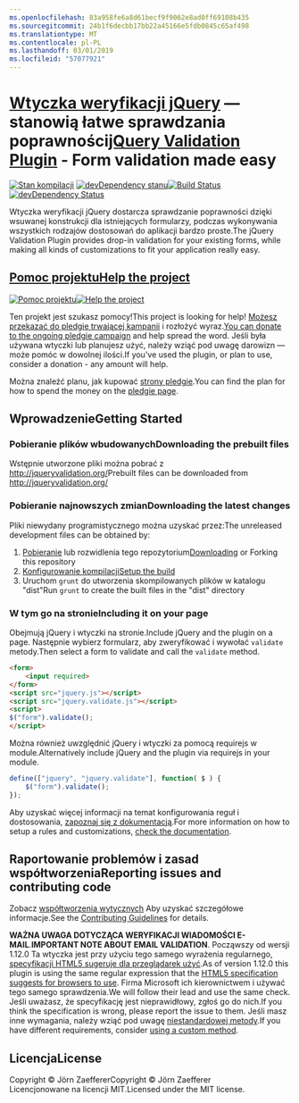 ```yaml
---
ms.openlocfilehash: 83a958fe6a8d61becf9f9062e8ad0ff69108b435
ms.sourcegitcommit: 24b1f6decbb17bb22a45166e5fdb0845c65af498
ms.translationtype: MT
ms.contentlocale: pl-PL
ms.lasthandoff: 03/01/2019
ms.locfileid: "57077921"
---
```

<a name="jquery-validation-pluginhttpjqueryvalidationorg---form-validation-made-easy"></a><span data-ttu-id="e96f7-101">[Wtyczka weryfikacji jQuery](http://jqueryvalidation.org/) — stanowią łatwe sprawdzania poprawności</span><span class="sxs-lookup"><span data-stu-id="e96f7-101">[jQuery Validation Plugin](http://jqueryvalidation.org/) - Form validation made easy</span></span>
================================

<span data-ttu-id="e96f7-102">[![Stan kompilacji](https://secure.travis-ci.org/jzaefferer/jquery-validation.png)](http://travis-ci.org/jzaefferer/jquery-validation)
[![devDependency stanu](https://david-dm.org/jzaefferer/jquery-validation/dev-status.png?theme=shields.io)](https://david-dm.org/jzaefferer/jquery-validation#info=devDependencies)</span><span class="sxs-lookup"><span data-stu-id="e96f7-102">[![Build Status](https://secure.travis-ci.org/jzaefferer/jquery-validation.png)](http://travis-ci.org/jzaefferer/jquery-validation)
[![devDependency Status](https://david-dm.org/jzaefferer/jquery-validation/dev-status.png?theme=shields.io)](https://david-dm.org/jzaefferer/jquery-validation#info=devDependencies)</span></span>

<span data-ttu-id="e96f7-103">Wtyczka weryfikacji jQuery dostarcza sprawdzanie poprawności dzięki wsuwanej konstrukcji dla istniejących formularzy, podczas wykonywania wszystkich rodzajów dostosowań do aplikacji bardzo proste.</span><span class="sxs-lookup"><span data-stu-id="e96f7-103">The jQuery Validation Plugin provides drop-in validation for your existing forms, while making all kinds of customizations to fit your application really easy.</span></span>

## <a name="help-the-projecthttppledgiecomcampaigns18159"></a>[<span data-ttu-id="e96f7-104">Pomoc projektu</span><span class="sxs-lookup"><span data-stu-id="e96f7-104">Help the project</span></span>](http://pledgie.com/campaigns/18159)

<span data-ttu-id="e96f7-105">[![Pomoc projektu](http://www.pledgie.com/campaigns/18159.png?skin_name=chrome)](http://pledgie.com/campaigns/18159)</span><span class="sxs-lookup"><span data-stu-id="e96f7-105">[![Help the project](http://www.pledgie.com/campaigns/18159.png?skin_name=chrome)](http://pledgie.com/campaigns/18159)</span></span>

<span data-ttu-id="e96f7-106">Ten projekt jest szukasz pomocy!</span><span class="sxs-lookup"><span data-stu-id="e96f7-106">This project is looking for help!</span></span> <span data-ttu-id="e96f7-107">[Możesz przekazać do pledgie trwającej kampanii](http://pledgie.com/campaigns/18159) i rozłożyć wyraz.</span><span class="sxs-lookup"><span data-stu-id="e96f7-107">[You can donate to the ongoing pledgie campaign](http://pledgie.com/campaigns/18159) and help spread the word.</span></span> <span data-ttu-id="e96f7-108">Jeśli była używana wtyczki lub planujesz użyć, należy wziąć pod uwagę darowizn — może pomóc w dowolnej ilości.</span><span class="sxs-lookup"><span data-stu-id="e96f7-108">If you've used the plugin, or plan to use, consider a donation - any amount will help.</span></span>

<span data-ttu-id="e96f7-109">Można znaleźć planu, jak kupować [strony pledgie](http://pledgie.com/campaigns/18159).</span><span class="sxs-lookup"><span data-stu-id="e96f7-109">You can find the plan for how to spend the money on the [pledgie page](http://pledgie.com/campaigns/18159).</span></span>

## <a name="getting-started"></a><span data-ttu-id="e96f7-110">Wprowadzenie</span><span class="sxs-lookup"><span data-stu-id="e96f7-110">Getting Started</span></span>

### <a name="downloading-the-prebuilt-files"></a><span data-ttu-id="e96f7-111">Pobieranie plików wbudowanych</span><span class="sxs-lookup"><span data-stu-id="e96f7-111">Downloading the prebuilt files</span></span>

<span data-ttu-id="e96f7-112">Wstępnie utworzone pliki można pobrać z http://jqueryvalidation.org/</span><span class="sxs-lookup"><span data-stu-id="e96f7-112">Prebuilt files can be downloaded from http://jqueryvalidation.org/</span></span>

### <a name="downloading-the-latest-changes"></a><span data-ttu-id="e96f7-113">Pobieranie najnowszych zmian</span><span class="sxs-lookup"><span data-stu-id="e96f7-113">Downloading the latest changes</span></span>

<span data-ttu-id="e96f7-114">Pliki niewydany programistycznego można uzyskać przez:</span><span class="sxs-lookup"><span data-stu-id="e96f7-114">The unreleased development files can be obtained by:</span></span>

 1. <span data-ttu-id="e96f7-115">[Pobieranie](https://github.com/jzaefferer/jquery-validation/archive/master.zip) lub rozwidlenia tego repozytorium</span><span class="sxs-lookup"><span data-stu-id="e96f7-115">[Downloading](https://github.com/jzaefferer/jquery-validation/archive/master.zip) or Forking this repository</span></span>
 2. [<span data-ttu-id="e96f7-116">Konfigurowanie kompilacji</span><span class="sxs-lookup"><span data-stu-id="e96f7-116">Setup the build</span></span>](CONTRIBUTING.md#build-setup)
 3. <span data-ttu-id="e96f7-117">Uruchom `grunt` do utworzenia skompilowanych plików w katalogu "dist"</span><span class="sxs-lookup"><span data-stu-id="e96f7-117">Run `grunt` to create the built files in the "dist" directory</span></span>

### <a name="including-it-on-your-page"></a><span data-ttu-id="e96f7-118">W tym go na stronie</span><span class="sxs-lookup"><span data-stu-id="e96f7-118">Including it on your page</span></span>

<span data-ttu-id="e96f7-119">Obejmują jQuery i wtyczki na stronie.</span><span class="sxs-lookup"><span data-stu-id="e96f7-119">Include jQuery and the plugin on a page.</span></span> <span data-ttu-id="e96f7-120">Następnie wybierz formularz, aby zweryfikować i wywołać `validate` metody.</span><span class="sxs-lookup"><span data-stu-id="e96f7-120">Then select a form to validate and call the `validate` method.</span></span>

```html
<form>
    <input required>
</form>
<script src="jquery.js"></script>
<script src="jquery.validate.js"></script>
<script>
$("form").validate();
</script>
```

<span data-ttu-id="e96f7-121">Można również uwzględnić jQuery i wtyczki za pomocą requirejs w module.</span><span class="sxs-lookup"><span data-stu-id="e96f7-121">Alternatively include jQuery and the plugin via requirejs in your module.</span></span>

```js
define(["jquery", "jquery.validate"], function( $ ) {
    $("form").validate();
});
```

<span data-ttu-id="e96f7-122">Aby uzyskać więcej informacji na temat konfigurowania reguł i dostosowania, [zapoznaj się z dokumentacją](http://jqueryvalidation.org/documentation/).</span><span class="sxs-lookup"><span data-stu-id="e96f7-122">For more information on how to setup a rules and customizations, [check the documentation](http://jqueryvalidation.org/documentation/).</span></span>

## <a name="reporting-issues-and-contributing-code"></a><span data-ttu-id="e96f7-123">Raportowanie problemów i zasad współtworzenia</span><span class="sxs-lookup"><span data-stu-id="e96f7-123">Reporting issues and contributing code</span></span>

<span data-ttu-id="e96f7-124">Zobacz [współtworzenia wytycznych](CONTRIBUTING.md) Aby uzyskać szczegółowe informacje.</span><span class="sxs-lookup"><span data-stu-id="e96f7-124">See the [Contributing Guidelines](CONTRIBUTING.md) for details.</span></span>

<span data-ttu-id="e96f7-125">**WAŻNA UWAGA DOTYCZĄCA WERYFIKACJI WIADOMOŚCI E-MAIL**.</span><span class="sxs-lookup"><span data-stu-id="e96f7-125">**IMPORTANT NOTE ABOUT EMAIL VALIDATION**.</span></span> <span data-ttu-id="e96f7-126">Począwszy od wersji 1.12.0 Ta wtyczka jest przy użyciu tego samego wyrażenia regularnego, [specyfikacji HTML5 sugeruje dla przeglądarek użyć](https://html.spec.whatwg.org/multipage/forms.html#valid-e-mail-address).</span><span class="sxs-lookup"><span data-stu-id="e96f7-126">As of version 1.12.0 this plugin is using the same regular expression that the [HTML5 specification suggests for browsers to use](https://html.spec.whatwg.org/multipage/forms.html#valid-e-mail-address).</span></span> <span data-ttu-id="e96f7-127">Firma Microsoft ich kierownictwem i używać tego samego sprawdzenia.</span><span class="sxs-lookup"><span data-stu-id="e96f7-127">We will follow their lead and use the same check.</span></span> <span data-ttu-id="e96f7-128">Jeśli uważasz, że specyfikację jest nieprawidłowy, zgłoś go do nich.</span><span class="sxs-lookup"><span data-stu-id="e96f7-128">If you think the specification is wrong, please report the issue to them.</span></span> <span data-ttu-id="e96f7-129">Jeśli masz inne wymagania, należy wziąć pod uwagę [niestandardowej metody](http://jqueryvalidation.org/jQuery.validator.addMethod/).</span><span class="sxs-lookup"><span data-stu-id="e96f7-129">If you have different requirements, consider [using a custom method](http://jqueryvalidation.org/jQuery.validator.addMethod/).</span></span>

## <a name="license"></a><span data-ttu-id="e96f7-130">Licencja</span><span class="sxs-lookup"><span data-stu-id="e96f7-130">License</span></span>
<span data-ttu-id="e96f7-131">Copyright &copy; Jörn Zaefferer</span><span class="sxs-lookup"><span data-stu-id="e96f7-131">Copyright &copy; Jörn Zaefferer</span></span><br>
<span data-ttu-id="e96f7-132">Licencjonowane na licencji MIT.</span><span class="sxs-lookup"><span data-stu-id="e96f7-132">Licensed under the MIT license.</span></span>
